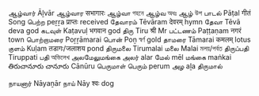 
ஆழ்வார் Āḻvār 
ஆழ்வார सभागारः
ஆழ்வா গহনে
ஆழ்வ অধঃ 
ஆழ் উপ 
பாடல் Pāṭal गीतं Song 
பெற்ற peṟṟa प्राप्तः received
தேவாரம் Tēvāram देवरम् hymn 
தேவா Tēvā deva god
கடவுள் Kaṭavuḷ भगवान god
திரு Tiru श्री Mr
பட்டணம் Paṭṭaṇam नगरं town
பொற்றாமரை Poṟṟāmarai
பொன் Poṉ স্বর্ণ gold
தாமரை Tāmarai कमलम् lotus
குளம் Kuḷam तडागः/जलाशय pond
திருமலை Tirumalai 
மலை Malai মলয়/পর্বত
திருப்பதி Tiruppati 
பதி অভিলেখ
அலமேலுமங்கை 
அலர் alar 
மேல் mēl 
மங்கை maṅkai 
తిరుచానూరు 
చానూరు Cānūru 
பெருமாள் 
பெரும் perum
அழ aḻa 
திருமால் 

நாயனார் Nāyaṉār 
நாய் Nāy श्वः dog